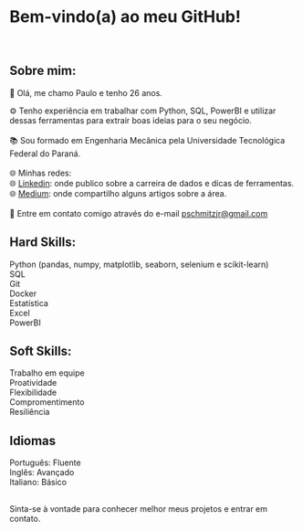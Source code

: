 # Bem-vindo(a) ao meu GitHub!
<br>

## Sobre mim:

👋 Olá, me chamo Paulo e tenho 26 anos. 

⚙️ Tenho experiência em trabalhar com Python, SQL, PowerBI e utilizar dessas ferramentas para extrair boas ideias para o seu negócio.<br>
<br>
📚 Sou formado em Engenharia Mecânica pela Universidade Tecnológica Federal do Paraná. <br>
<br>
🌐 Minhas redes:<br>
🌐 <a href="https://www.linkedin.com/in/paulo-schmitz-junior/">Linkedin</a>: onde publico sobre a carreira de dados e dicas de ferramentas.<br>
🌐 <a href="https://medium.com/@pschmitzjr">Medium</a>: onde compartilho alguns artigos sobre a área.<br>
<br>
📧 Entre em contato comigo através do e-mail pschmitzjr@gmail.com <br>


## Hard Skills:

Python (pandas, numpy, matplotlib, seaborn, selenium e scikit-learn)<br>
SQL<br>
Git<br>
Docker<br>
Estatística<br>
Excel<br>
PowerBI<br>


## Soft Skills:

Trabalho em equipe<br>
Proatividade<br>
Flexibilidade<br>
Compromentimento<br>
Resiliência<br>


## Idiomas

Português: Fluente <br>
Inglês: Avançado <br> 
Italiano: Básico <br>
##

Sinta-se à vontade para conhecer melhor meus projetos e entrar em contato.
